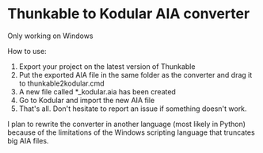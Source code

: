 # Thunkable to Kodular AIA converter

Only working on Windows

How to use:
 1. Export your project on the latest version of Thunkable
 2. Put the exported AIA file in the same folder as the converter and drag it to thunkable2kodular.cmd
 3. A new file called *_kodular.aia has been created
 4. Go to Kodular and import the new AIA file
 5. That's all. Don't hesitate to report an issue if something doesn't work.

I plan to rewrite the converter in another language (most likely in Python) because of the limitations of the Windows scripting language that truncates big AIA files.
